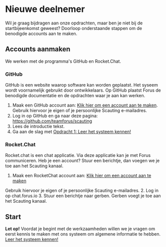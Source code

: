 # Nieuwe deelnemer
Wil je graag bijdragen aan onze opdrachten, maar ben je niet bij de startbijeenkomst geweest?
Doorloop onderstaande stappen om de benodigde accounts aan te maken.

## Accounts aanmaken
We werken met de programma's GitHub en Rocket.Chat.

### GitHub
GitHub is een website waarop software kan worden geplaatst. Het syseem wordt voornamelijk gebruikt door ontwikkelaars.
Op GitHub plaatst Forus de benodigde documentatie en de opdrachten waar je aan kan werken.

1. Maak een GitHub account aan: [Klik hier om een account aan te maken](https://github.com/join).
Gebruik hiervoor je eigen of je persoonlijke Scauting e-mailadres.
2. Log in op GitHub en ga naar deze pagina: https://github.com/teamforus/scauting
3. Lees de introductie tekst.
4. Ga aan de slag met [Opdracht 1: Leer het systeem kennen!](https://github.com/teamforus/scauting/blob/master/opdrachten/README.md)

### Rocket.Chat
Rocket.chat is een chat applicatie. Via deze applicatie kan je met Forus communiceren. 
Heb je een account? Stuur een berichtje, dan voegen we je toe aan het Scauting kanaal.

1. Maak een RocketChat account aan: [Klik hier om een account aan te maken](https://chat.forus.io)

Gebruik hiervoor je eigen of je persoonlijke Scauting e-mailadres.
2. Log in op chat.forus.io
3. Stuur een berichtje naar gerben. Gerben voegt je toe aan het Scauting kanaal.

## Start
**Let op!** Voordat je begint met de werkzaamheden willen we je vragen om eerst kennis te maken met ons systeem om algemene informatie te hebben. 
[Leer het systeem kennen!](https://github.com/teamforus/scauting/blob/master/opdrachten/README.md)
